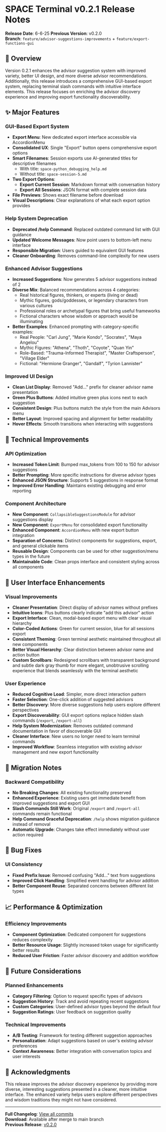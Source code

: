 # SPACE Terminal v0.2.1 Release Notes

**Release Date**: 6-6-25
**Previous Version**: v0.2.0  
**Branch**: `feature/advisor-suggestions-improvements` + `feature/export-functions-gui`

## 🎯 Overview

Version 0.2.1 enhances the advisor suggestion system with improved variety, better UI design, and more diverse advisor recommendations. Additionally, this release introduces a comprehensive GUI-based export system, replacing terminal slash commands with intuitive interface elements. This release focuses on enriching the advisor discovery experience and improving export functionality discoverability.

## ✨ Major Features

### GUI-Based Export System
- **Export Menu**: New dedicated export interface accessible via AccordionMenu
- **Consolidated UX**: Single "Export" button opens comprehensive export options
- **Smart Filenames**: Session exports use AI-generated titles for descriptive filenames
  - With title: `space-python_debugging_help.md`
  - Without title: `space-session-5.md`
- **Two Export Options**:
  - **Export Current Session**: Markdown format with conversation history
  - **Export All Sessions**: JSON format with complete session data
- **File Previews**: Shows exact filename before download
- **Visual Descriptions**: Clear explanations of what each export option provides

### Help System Deprecation
- **Deprecated /help Command**: Replaced outdated command list with GUI guidance
- **Updated Welcome Messages**: Now point users to bottom-left menu interface
- **Responsible Migration**: Users guided to equivalent GUI features
- **Cleaner Onboarding**: Removes command-line complexity for new users

### Enhanced Advisor Suggestions
- **Increased Suggestions**: Now generates 5 advisor suggestions instead of 2
- **Diverse Mix**: Balanced recommendations across 4 categories:
  - Real historical figures, thinkers, or experts (living or dead)
  - Mythic figures, gods/goddesses, or legendary characters from various cultures
  - Professional roles or archetypal figures that bring useful frameworks
  - Fictional characters whose wisdom or approach would be illuminating
- **Better Examples**: Enhanced prompting with category-specific examples:
  - Real People: "Carl Jung", "Marie Kondo", "Socrates", "Maya Angelou"
  - Mythic Figures: "Athena", "Thoth", "Coyote", "Quan Yin"
  - Role-Based: "Trauma-Informed Therapist", "Master Craftsperson", "Village Elder"
  - Fictional: "Hermione Granger", "Gandalf", "Tyrion Lannister"

### Improved UI Design
- **Clean List Display**: Removed "Add..." prefix for cleaner advisor name presentation
- **Green Plus Buttons**: Added intuitive green plus icons next to each suggestion
- **Consistent Design**: Plus buttons match the style from the main Advisors menu
- **Better Layout**: Improved spacing and alignment for better readability
- **Hover Effects**: Smooth transitions when interacting with suggestions

## 🔧 Technical Improvements

### API Optimization
- **Increased Token Limit**: Bumped max_tokens from 100 to 150 for advisor suggestions
- **Better Prompting**: More specific instructions for diverse advisor types
- **Enhanced JSON Structure**: Supports 5 suggestions in response format
- **Improved Error Handling**: Maintains existing debugging and error reporting

### Component Architecture
- **New Component**: `CollapsibleSuggestionsModule` for advisor suggestions display
- **New Component**: `ExportMenu` for consolidated export functionality
- **Enhanced Component**: `AccordionMenu` with new export button integration
- **Separation of Concerns**: Distinct components for suggestions, export, and general clickable items
- **Reusable Design**: Components can be used for other suggestion/menu types in the future
- **Maintainable Code**: Clean props interface and consistent styling across all components

## 🎨 User Interface Enhancements

### Visual Improvements
- **Cleaner Presentation**: Direct display of advisor names without prefixes
- **Intuitive Icons**: Plus buttons clearly indicate "add this advisor" action
- **Export Interface**: Clean, modal-based export menu with clear visual hierarchy
- **Color-Coded Actions**: Green for current session, blue for all sessions export
- **Consistent Theming**: Green terminal aesthetic maintained throughout all new components
- **Better Visual Hierarchy**: Clear distinction between advisor name and action button
- **Custom Scrollbars**: Redesigned scrollbars with transparent background and subtle dark gray thumb for more elegant, unobtrusive scrolling experience that blends seamlessly with the terminal aesthetic

### User Experience
- **Reduced Cognitive Load**: Simpler, more direct interaction pattern
- **Faster Selection**: One-click addition of suggested advisors
- **Better Discovery**: More diverse suggestions help users explore different perspectives
- **Export Discoverability**: GUI export options replace hidden slash commands (`/export`, `/export-all`)
- **Help System Modernization**: Removes outdated command documentation in favor of discoverable GUI
- **Cleaner Interface**: New users no longer need to learn terminal commands
- **Improved Workflow**: Seamless integration with existing advisor management and new export functionality

## 🔄 Migration Notes

### Backward Compatibility
- **No Breaking Changes**: All existing functionality preserved
- **Enhanced Experience**: Existing users get immediate benefit from improved suggestions and export GUI
- **Slash Commands Still Work**: Original `/export` and `/export-all` commands remain functional
- **Help Command Graceful Deprecation**: `/help` shows migration guidance instead of removal
- **Automatic Upgrade**: Changes take effect immediately without user action required

## 🐛 Bug Fixes

### UI Consistency
- **Fixed Prefix Issue**: Removed confusing "Add..." text from suggestions
- **Improved Click Handling**: Simplified event handling for advisor addition
- **Better Component Reuse**: Separated concerns between different list types

## 📈 Performance & Optimization

### Efficiency Improvements
- **Component Optimization**: Dedicated component for suggestions reduces complexity
- **Better Resource Usage**: Slightly increased token usage for significantly better results
- **Reduced User Friction**: Faster advisor discovery and addition workflow

## 🚀 Future Considerations

### Planned Enhancements
- **Category Filtering**: Option to request specific types of advisors
- **Suggestion History**: Track and avoid repeating recent suggestions
- **Custom Categories**: User-defined advisor types beyond the default four
- **Suggestion Ratings**: User feedback on suggestion quality

### Technical Improvements
- **A/B Testing**: Framework for testing different suggestion approaches
- **Personalization**: Adapt suggestions based on user's existing advisor preferences
- **Context Awareness**: Better integration with conversation topics and user interests

## 💝 Acknowledgments

This release improves the advisor discovery experience by providing more diverse, interesting suggestions presented in a cleaner, more intuitive interface. The enhanced variety helps users explore different perspectives and wisdom traditions they might not have considered.

---

**Full Changelog**: [View all commits](https://github.com/andrewblevins/space/compare/v0.2.0...v0.2.1)  
**Download**: Available after merge to main branch  
**Previous Release**: [v0.2.0](./CHANGELOG-v0.2.0.md) 